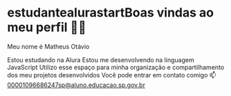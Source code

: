 # estudantealurastartBoas vindas ao meu perfil 💙💙
Meu nome é Matheus Otávio

Estou estudando na Alura
Estou me desenvolvendo na linguagem JavaScript
Utilizo esse espaço para minha organização e compartilhamento dos meu projetos desenvolvidos
Você pode entrar em contato comigo 📫
00001096686247sp@aluno.educacao.sp.gov.br
